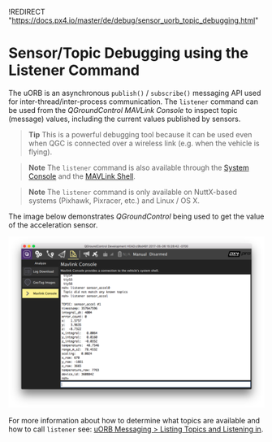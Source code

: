 !REDIRECT "https://docs.px4.io/master/de/debug/sensor_uorb_topic_debugging.html"

# Sensor/Topic Debugging using the Listener Command

The uORB is an asynchronous `publish()` / `subscribe()` messaging API used for inter-thread/inter-process communication. The `listener` command can be used from the *QGroundControl MAVLink Console* to inspect topic (message) values, including the current values published by sensors.

> **Tip** This is a powerful debugging tool because it can be used even when QGC is connected over a wireless link (e.g. when the vehicle is flying).

<span></span>

> **Note** The `listener` command is also available through the [System Console](../debug/system_console.md) and the [MAVLink Shell](../debug/mavlink_shell.md).

<span></span>

> **Note** The `listener` command is only available on NuttX-based systems (Pixhawk, Pixracer, etc.) and Linux / OS X.

The image below demonstrates *QGroundControl* being used to get the value of the acceleration sensor.

![QGC MAVLink Console](../../assets/gcs/qgc_mavlink_console_listener_command.png)

For more information about how to determine what topics are available and how to call `listener` see: [uORB Messaging > Listing Topics and Listening in](../middleware/uorb.md#listing-topics-and-listening-in).